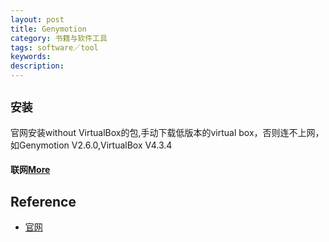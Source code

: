 ```yaml
---
layout: post
title: Genymotion
category: 书籍与软件工具
tags: software／tool
keywords: 
description: 
---
```


## `安装`

官网安装without VirtualBox的包,手动下载低版本的virtual box，否则连不上网，如Genymotion V2.6.0,VirtualBox V4.3.4

#### 联网[More](https://www.jb51.net/article/136461.htm)

## Reference

* [官网](https://www.genymotion.com/download/)

